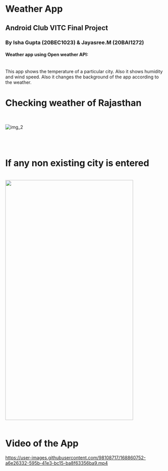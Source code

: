 # Weather App 

## Android Club VITC Final Project

### By Isha Gupta (20BEC1023) & Jayasree.M (20BAI1272)

#### Weather app using Open weather API:
<br>
This app shows the temperature of a particular city. Also it shows humidity and wind speed. Also it changes the background of the app according to the weather.
<br>

# Checking weather of Rajasthan
<br>

![img_2](https://user-images.githubusercontent.com/98108717/168860740-84bcc88b-7790-4603-849e-f67fbab4f9a8.jpeg)

<br><br>
# If any non existing city is entered

<br>

<!-- ![img_1](https://user-images.githubusercontent.com/98108717/168860746-ffa72f7d-198b-4f8e-b55a-7c64a4dd1638.jpeg) -->
<img src="https://user-images.githubusercontent.com/98108717/168860746-ffa72f7d-198b-4f8e-b55a-7c64a4dd1638.jpeg" width=400 height=750>

<br>
<br>

# Video of the App

https://user-images.githubusercontent.com/98108717/168860752-a6e26332-595b-41e3-bc15-ba8f63356ba9.mp4
